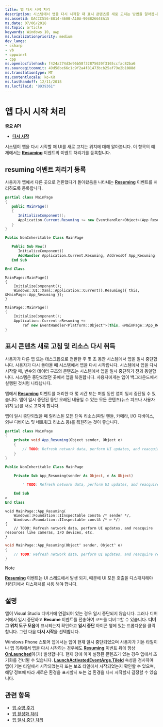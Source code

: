 ```yaml
---
title: 앱 다시 시작 처리
description: 시스템에서 앱을 다시 시작할 때 표시 콘텐츠를 새로 고치는 방법을 알아봅니다.
ms.assetid: DACCC556-B814-4600-A10A-90B82664EA15
ms.date: 07/06/2018
ms.topic: article
keywords: Windows 10, uwp
ms.localizationpriority: medium
dev_langs:
- csharp
- vb
- cppwinrt
- cpp
ms.openlocfilehash: f424a274d3e96b58f32875620f3165ccfac82ba6
ms.sourcegitcommit: 49d58bc66c1c9f2a4f81473bcb25af79e2b1088d
ms.translationtype: MT
ms.contentlocale: ko-KR
ms.lasthandoff: 12/11/2018
ms.locfileid: "8939361"
---
```

# <a name="handle-app-resume"></a>앱 다시 시작 처리

**중요 API**

- [**다시 시작**](https://msdn.microsoft.com/library/windows/apps/br242339)

시스템이 앱을 다시 시작할 때 UI를 새로 고치는 위치에 대해 알아봅니다. 이 항목의 예제에서는 [**Resuming**](https://msdn.microsoft.com/library/windows/apps/br242339) 이벤트의 이벤트 처리기를 등록합니다.

## <a name="register-the-resuming-event-handler"></a>resuming 이벤트 처리기 등록

사용자가 앱에서 다른 곳으로 전환했다가 돌아왔음을 나타내는 [**Resuming**](https://msdn.microsoft.com/library/windows/apps/br242339) 이벤트를 처리하도록 등록합니다.

```csharp
partial class MainPage
{
   public MainPage()
   {
      InitializeComponent();
      Application.Current.Resuming += new EventHandler<Object>(App_Resuming);
   }
}
```

```vb
Public NonInheritable Class MainPage

   Public Sub New()
      InitializeComponent()
      AddHandler Application.Current.Resuming, AddressOf App_Resuming
   End Sub

End Class
```

```cppwinrt
MainPage::MainPage()
{
    InitializeComponent();
    Windows::UI::Xaml::Application::Current().Resuming({ this, &MainPage::App_Resuming });
}
```

```cpp
MainPage::MainPage()
{
    InitializeComponent();
    Application::Current->Resuming +=
        ref new EventHandler<Platform::Object^>(this, &MainPage::App_Resuming);
}
```

## <a name="refresh-displayed-content-and-reacquire-resources"></a>표시 콘텐츠 새로 고침 및 리소스 다시 취득

사용자가 다른 앱 또는 데스크톱으로 전환한 후 몇 초 동안 시스템에서 앱을 일시 중단합니다. 사용자가 다시 돌아올 때 시스템에서 앱을 다시 시작합니다. 시스템에서 앱을 다시 시작할 때, 변수와 데이터 구조의 콘텐츠는 시스템에서 앱을 일시 중단하기 전과 동일합니다. 시스템은 중단되었던 곳에서 앱을 복원합니다. 사용자에게는 앱이 백그라운드에서 실행된 것처럼 나타납니다.

앱에서 [**Resuming**](https://msdn.microsoft.com/library/windows/apps/br242339) 이벤트를 처리한 때 몇 시간 또는 며칠 동안 앱이 일시 중단될 수 있습니다. 앱이 일시 중단된 동안 오래된 내용일 수 있는 모든 콘텐츠(뉴스 피드나 사용자 위치 등)를 새로 고쳐야 합니다.

앱이 일시 중단되었을 때 릴리스된 모든 단독 리소스(파일 핸들, 카메라, I/O 디바이스, 외부 디바이스 및 네트워크 리소스 등)를 복원하는 것이 좋습니다.

```csharp
partial class MainPage
{
    private void App_Resuming(Object sender, Object e)
    {
        // TODO: Refresh network data, perform UI updates, and reacquire resources like cameras, I/O devices, etc.
    }
}
```

```vb
Public NonInheritable Class MainPage

    Private Sub App_Resuming(sender As Object, e As Object)
 
        ' TODO: Refresh network data, perform UI updates, and reacquire resources like cameras, I/O devices, etc.

    End Sub
>
End Class
```

```cppwinrt
void MainPage::App_Resuming(
    Windows::Foundation::IInspectable const& /* sender */,
    Windows::Foundation::IInspectable const& /* e */)
{
    // TODO: Refresh network data, perform UI updates, and reacquire resources like cameras, I/O devices, etc.
}
```

```cpp
void MainPage::App_Resuming(Object^ sender, Object^ e)
{
    // TODO: Refresh network data, perform UI updates, and reacquire resources like cameras, I/O devices, etc.
}
```

> [!NOTE]
> [**Resuming**](https://msdn.microsoft.com/library/windows/apps/br242339) 이벤트는 UI 스레드에서 발생 되지, 때문에 UI 모든 호출을 디스패치해야 처리기에서 디스패처를 사용 해야 합니다.

## <a name="remarks"></a>설명

앱이 Visual Studio 디버거에 연결되어 있는 경우 일시 중단되지 않습니다. 그러나 디버거에서 일시 중단하고 **Resume** 이벤트를 전송하여 코드를 디버그할 수 있습니다. **디버그 위치 도구 모음**이 표시되는지 확인하고 **일시 중단** 아이콘 옆에 있는 드롭다운을 클릭합니다. 그런 다음 **다시 시작**을 선택합니다.

Windows Phone 스토어 앱에서는 앱이 현재 일시 중단되었으며 사용자가 기본 타일이나 앱 목록에서 앱을 다시 시작하는 경우에도 [**Resuming**](https://msdn.microsoft.com/library/windows/apps/br242339) 이벤트 뒤에 항상 [**OnLaunched**](https://msdn.microsoft.com/library/windows/apps/br242335)이(가) 발생합니다. 현재 창에 이미 설정된 콘텐츠가 있는 경우 앱에서 초기화를 건너뛸 수 있습니다. [**LaunchActivatedEventArgs.TileId**](https://msdn.microsoft.com/library/windows/apps/br224736) 속성을 검사하여 앱이 기본 타일에서 시작되었는지 또는 보조 타일에서 시작되었는지 확인할 수 있으며, 해당 정보에 따라 새로운 환경을 표시할지 또는 앱 환경을 다시 시작할지 결정할 수 있습니다.

## <a name="related-topics"></a>관련 항목

* [앱 수명 주기](app-lifecycle.md)
* [앱 활성화 처리](activate-an-app.md)
* [앱 일시 중단 처리](suspend-an-app.md)
